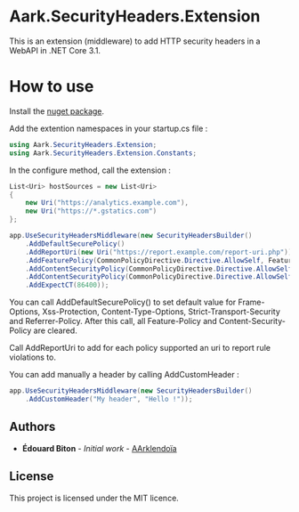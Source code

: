 # Aark.SecurityHeaders.Extension

This is an extension (middleware) to add HTTP security headers in a WebAPI in .NET Core 3.1.

# How to use

Install the [nuget package](https://www.nuget.org/packages/Aark.SecurityHeaders.Extension/).

Add the extention namespaces in your startup.cs file :

```csharp
using Aark.SecurityHeaders.Extension;
using Aark.SecurityHeaders.Extension.Constants;
```

In the configure method, call the extension :
```csharp
List<Uri> hostSources = new List<Uri>
{
    new Uri("https://analytics.example.com"),
    new Uri("https://*.gstatics.com")
};

app.UseSecurityHeadersMiddleware(new SecurityHeadersBuilder()
    .AddDefaultSecurePolicy()
    .AddReportUri(new Uri("https://report.example.com/report-uri.php"))
    .AddFeaturePolicy(CommonPolicyDirective.Directive.AllowSelf, FeaturePolicyConstants.HttpFeatures.Geolocation, hostSources)
    .AddContentSecurityPolicy(CommonPolicyDirective.Directive.AllowSelf, ContentSecurityPolicyConstants.FetchDirectives.DefaultSrc, CommonPolicySchemeSource.SchemeSources.None, hostSources)
    .AddContentSecurityPolicy(CommonPolicyDirective.Directive.AllowSelf, ContentSecurityPolicyConstants.FetchDirectives.ImgSrc, CommonPolicySchemeSource.SchemeSources.Data)
    .AddExpectCT(86400));
```

You can call AddDefaultSecurePolicy() to set default value for Frame-Options, Xss-Protection, Content-Type-Options, Strict-Transport-Security and Referrer-Policy. After this call, all Feature-Policy and Content-Security-Policy are cleared.

Call AddReportUri to add for each policy supported an uri to report rule violations to.

You can add manually a header by calling AddCustomHeader :
```csharp
app.UseSecurityHeadersMiddleware(new SecurityHeadersBuilder()
    .AddCustomHeader("My header", "Hello !"));
```

## Authors

* **Édouard Biton** - *Initial work* - [AArklendoïa](https://www.aarklendoia.com)

## License

This project is licensed under the MIT licence.
